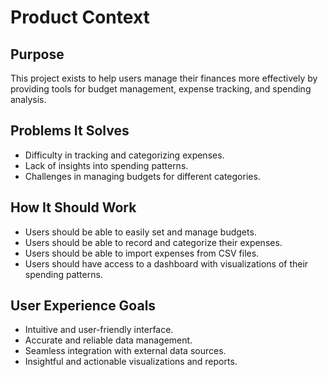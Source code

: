 # Product Context

## Purpose
This project exists to help users manage their finances more effectively by providing tools for budget management, expense tracking, and spending analysis.

## Problems It Solves
- Difficulty in tracking and categorizing expenses.
- Lack of insights into spending patterns.
- Challenges in managing budgets for different categories.

## How It Should Work
- Users should be able to easily set and manage budgets.
- Users should be able to record and categorize their expenses.
- Users should be able to import expenses from CSV files.
- Users should have access to a dashboard with visualizations of their spending patterns.

## User Experience Goals
- Intuitive and user-friendly interface.
- Accurate and reliable data management.
- Seamless integration with external data sources.
- Insightful and actionable visualizations and reports.
